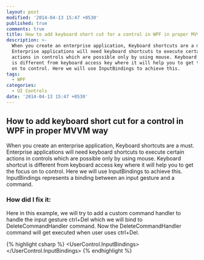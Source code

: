 ```yaml
---
layout: post
modified: '2014-04-13 15:47 +0530'
published: true
comments: true
title: How to add keyboard short cut for a control in WPF in proper MVVM way
description: >-
  When you create an enterprise application, Keyboard shortcuts are a must.
  Enterprise applications will need keyboard shortcuts to execute certain
  actions in controls which are possible only by using mouse. Keyboard shortcut
  is different from keyboard access key where it will help you to get the focus
  on to control. Here we will use InputBindings to achieve this.
tags:
  - WPF
categories:
  - UI Controls
date: '2014-04-13 15:47 +0530'
---
```

## How to add keyboard short cut for a control in WPF in proper MVVM way

 When you create an enterprise application, Keyboard shortcuts are a must. Enterprise applications will need keyboard shortcuts to execute certain actions in controls which are possible only by using mouse. Keyboard shortcut is different from keyboard access key where it will help you to get the focus on to control. Here we will use InputBindings to achieve this. InputBindings represents a binding between an input gesture and a command.
 
### How did I fix it:

Here in this example, we will try to add a custom command handler to handle the input gesture ctrl+Del which we will bind to DeleteCommandHandler command. Now the DeleteCommandHandler command will get executed when user uses ctrl+Del.

{% highlight csharp %}
<UserControl.InputBindings>
    <KeyBinding Command="{Binding CancelButtonCommand}" Key="Escape" Modifiers="Control" />
</UserControl.InputBindings>
{% endhighlight %}
